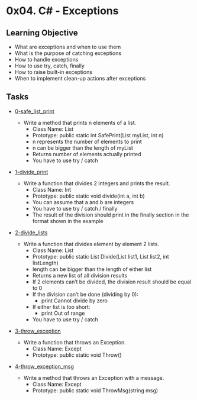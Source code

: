 # 0x04. C# - Exceptions

## Learning Objective

-   What are exceptions and when to use them
-   What is the purpose of catching exceptions
-   How to handle exceptions
-   How to use try, catch, finally
-   How to raise built-in exceptions
-   When to implement clean-up actions after exceptions

## Tasks

-   [0-safe_list_print](https://github.com/MitaliSengupta/holbertonschool-csharp/tree/master/0x04-csharp-exceptions/0-safe_list_print)
    -   Write a method that prints n elements of a list.
        -   Class Name: List
        -   Prototype: public static int SafePrint(List<int> myList, int n)
        -   n represents the number of elements to print
        -   n can be bigger than the length of myList
        -   Returns number of elements actually printed
        -   You have to use try / catch

-   [1-divide_print](https://github.com/MitaliSengupta/holbertonschool-csharp/tree/master/0x04-csharp-exceptions/1-divide_print)
    -   Write a function that divides 2 integers and prints the result.
        -   Class Name: Int
        -   Prototype: public static void divide(int a, int b)
        -   You can assume that a and b are integers
        -   You have to use try / catch / finally
        -   The result of the division should print in the finally section in the format shown in the example
    
-   [2-divide_lists](https://github.com/MitaliSengupta/holbertonschool-csharp/tree/master/0x04-csharp-exceptions/2-divide_lists)
    -   Write a function that divides element by element 2 lists.
        -   Class Name: List
        -   Prototype: public static List<int> Divide(List<int> list1, List<int> list2, int listLength)
        -   length can be bigger than the length of either list
        -   Returns a new list of all division results
        -   If 2 elements can’t be divided, the division result should be equal to 0
        -   If the division can’t be done (dividing by 0):
            -   print Cannot divide by zero
        -   If either list is too short:
            -   print Out of range
        -   You have to use try / catch

-   [3-throw_exception](https://github.com/MitaliSengupta/holbertonschool-csharp/tree/master/0x04-csharp-exceptions/3-throw_exception)
    -   Write a function that throws an Exception.
        -   Class Name: Except
        -   Prototype: public static void Throw()

-   [4-throw_exception_msg](https://github.com/MitaliSengupta/holbertonschool-csharp/tree/master/0x04-csharp-exceptions/4-throw_exception_msg)
    -   Write a method that throws an Exception with a message.
        -   Class Name: Except
        -   Prototype: public static void ThrowMsg(string msg)
